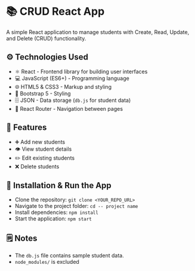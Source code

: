 # 📚 CRUD React App

A simple React application to manage students with Create, Read, Update, and Delete (CRUD) functionality.

## ⚙️ Technologies Used
- ⚛️ React - Frontend library for building user interfaces
- 💻 JavaScript (ES6+) - Programming language
- 🌐 HTML5 & CSS3 - Markup and styling
- 🎨 Bootstrap 5 - Styling
- 🗄️ JSON - Data storage (`db.js` for student data)
- 🧭 React Router - Navigation between pages

## 📝 Features
- ➕ Add new students
- 👁️ View student details
- ✏️ Edit existing students
- ❌ Delete students

## 🚀 Installation & Run the App
- Clone the repository: `git clone <YOUR_REPO_URL>`  
- Navigate to the project folder: `cd -- project name`  
- Install dependencies: `npm install`  
- Start the application: `npm start`  

## 🗒️ Notes
- The `db.js` file contains sample student data.  
- `node_modules/` is excluded 
